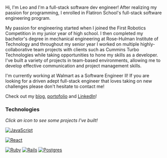 Hi, I'm Leo and I'm a full-stack software dev engineer! After realizing my passion for programming, I enrolled in Flatiron School's full-stack software engineering program.

My passion for engineering started when I joined the First Robotics Competition in my junior year of high school. I then completed my bachelor's degree in mechanical engineering at Rose-Hulman Institute of Technology and throughout my senior year I worked on multiple highly-collaborative team projects with clients such as Cummins Turbo Technologies while taking opportunities to hone my skills as a developer. I've built a variety of projects in team-based environments, allowing me to develop effective communication and project management skills.

I'm currently working at Walmart as a Software Engineer II! If you are looking for a driven adept full-stack engineer that loves taking on new challenges please don't hesitate to contact me!

Check out my [blog](https://medium.com/@leorchen), [portofolio](https://leorchen.wixsite.com/eportfolio) and [LinkedIn](https://www.linkedin.com/in/leo-chen-9195491a3/)!

### Technologies

*Click an icon to see some projects I've built!*

[![JavaScript](https://img.shields.io/badge/javascript-%23323330.svg?style=for-the-badge&logo=javascript&logoColor=%23F7DF1E)](https://github.com/rhit-chenl3?tab=repositories&q=topic%3Ajavascript)
<!-- [![TypeScript](https://img.shields.io/badge/typescript-%23007ACC.svg?style=for-the-badge&logo=typescript&logoColor=white)](https://github.com/rhit-chenl3?tab=repositories&q=topic%3Atypescript) -->

[![React](https://img.shields.io/badge/react-%2320232a.svg?style=for-the-badge&logo=react&logoColor=%2361DAFB)](https://github.com/rhit-chenl3?tab=repositories&q=topic%3Areact)
<!-- [![Redux](https://img.shields.io/badge/redux-%23593d88.svg?style=for-the-badge&logo=redux&logoColor=white)](https://github.com/rhit-chenl3?tab=repositories&q=topic%3Aredux) -->
<!-- [![Jest](https://img.shields.io/badge/-jest-%23C21325?style=for-the-badge&logo=jest&logoColor=white)](https://github.com/rhit-chenl3?tab=repositories&q=topic%3Ajest) -->

[![Ruby](https://img.shields.io/badge/ruby-%23CC342D.svg?style=for-the-badge&logo=ruby&logoColor=white)](https://github.com/rhit-chenl3?tab=repositories&q=topic%3Aruby)
[![Rails](https://img.shields.io/badge/rails-%23CC0000.svg?style=for-the-badge&logo=ruby-on-rails&logoColor=white)](https://github.com/rhit-chenl3?tab=repositories&q=topic%3Arails)
[![Postgres](https://img.shields.io/badge/postgres-%23316192.svg?style=for-the-badge&logo=postgresql&logoColor=white)](https://github.com/rhit-chenl3?tab=repositories&q=topic%3Apostgres)

<!-- [![Python](https://img.shields.io/badge/python-3670A0?style=for-the-badge&logo=python&logoColor=ffdd54)](https://github.com/rhit-chenl3?tab=repositories&q=topic%3Apython) -->
<!-- [![Django](https://img.shields.io/badge/django-%23092E20.svg?style=for-the-badge&logo=django&logoColor=white)](https://github.com/rhit-chenl3?tab=repositories&q=topic%3Adjango)
 -->
<!---
rhit-chenl3/rhit-chenl3 is a ✨ special ✨ repository because its `README.md` (this file) appears on your GitHub profile.
You can click the Preview link to take a look at your changes.
--->
